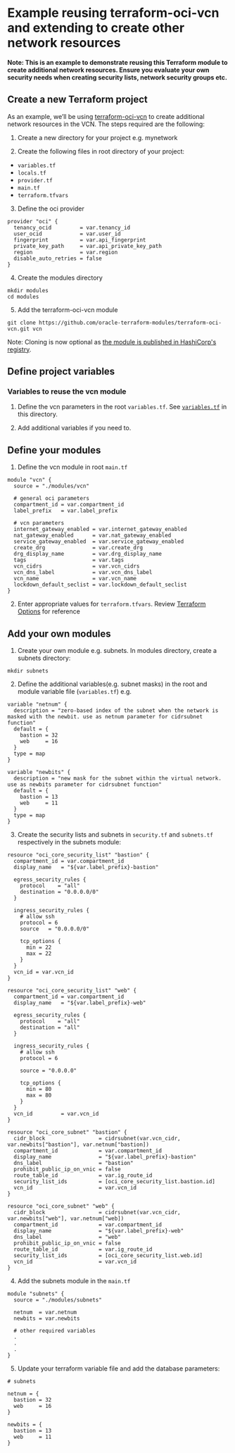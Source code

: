 # Example reusing terraform-oci-vcn and extending to create other network resources

[rootvariables]:https://github.com/oracle-terraform-modules/terraform-oci-vcn/blob/main/examples/variables.tf
[terraformoptions]:https://github.com/oracle-terraform-modules/terraform-oci-vcn/blob/main/docs/terraformoptions.adoc
[terraform-oci-vcn]:https://registry.terraform.io/modules/oracle-terraform-modules/vcn/oci/latest

__Note: This is an example to demonstrate reusing this Terraform module to create additional network resources. Ensure you evaluate your own security needs when creating security lists, network security groups etc.__

## Create a new Terraform project

As an example, we’ll be using [terraform-oci-vcn] to create
additional network resources in the VCN. The steps required are the following:

1. Create a new directory for your project e.g. mynetwork

2. Create the following files in root directory of your project:

- `variables.tf`
- `locals.tf`
- `provider.tf`
- `main.tf`
- `terraform.tfvars`

3. Define the oci provider

```HCL
provider "oci" {
  tenancy_ocid         = var.tenancy_id
  user_ocid            = var.user_id
  fingerprint          = var.api_fingerprint
  private_key_path     = var.api_private_key_path
  region               = var.region
  disable_auto_retries = false
}
```

4. Create the modules directory

```shell
mkdir modules
cd modules
```

5. Add the terraform-oci-vcn module

```shell
git clone https://github.com/oracle-terraform-modules/terraform-oci-vcn.git vcn
```

Note: Cloning is now optional as [the module is published in HashiCorp's registry][terraform-oci-vcn].

## Define project variables

### Variables to reuse the vcn module

1. Define the vcn parameters in the root `variables.tf`.
See [`variables.tf`][rootvariables] in this directory.

2. Add additional variables if you need to.

## Define your modules

1. Define the vcn module in root `main.tf`

```HCL
module "vcn" {
  source = "./modules/vcn"
  
  # general oci parameters
  compartment_id = var.compartment_id
  label_prefix   = var.label_prefix

  # vcn parameters
  internet_gateway_enabled = var.internet_gateway_enabled
  nat_gateway_enabled      = var.nat_gateway_enabled
  service_gateway_enabled  = var.service_gateway_enabled
  create_drg               = var.create_drg
  drg_display_name         = var.drg_display_name
  tags                     = var.tags
  vcn_cidrs                = var.vcn_cidrs
  vcn_dns_label            = var.vcn_dns_label
  vcn_name                 = var.vcn_name
  lockdown_default_seclist = var.lockdown_default_seclist
}
```

2. Enter appropriate values for `terraform.tfvars`. Review [Terraform Options][terraformoptions] for reference

## Add your own modules

1. Create your own module e.g. subnets. In modules directory, create a subnets directory:

```shell
mkdir subnets
```

2. Define the additional variables(e.g. subnet masks) in the root and module variable file (`variables.tf`) e.g. 

```HCL
variable "netnum" {
  description = "zero-based index of the subnet when the network is masked with the newbit. use as netnum parameter for cidrsubnet function"
  default = {
    bastion = 32
    web     = 16
  }
  type = map
}

variable "newbits" {
  description = "new mask for the subnet within the virtual network. use as newbits parameter for cidrsubnet function"
  default = {
    bastion = 13
    web     = 11
  }
  type = map
}
```

3. Create the security lists and subnets in `security.tf` and `subnets.tf` respectively in the subnets module:

```HCL
resource "oci_core_security_list" "bastion" {
  compartment_id = var.compartment_id
  display_name   = "${var.label_prefix}-bastion"

  egress_security_rules {
    protocol    = "all"
    destination = "0.0.0.0/0"
  }

  ingress_security_rules {
    # allow ssh
    protocol = 6
    source   = "0.0.0.0/0"

    tcp_options {
      min = 22
      max = 22
    }
  }
  vcn_id = var.vcn_id
}

resource "oci_core_security_list" "web" {
  compartment_id = var.compartment_id
  display_name   = "${var.label_prefix}-web"

  egress_security_rules {
    protocol    = "all"
    destination = "all"
  }

  ingress_security_rules {
    # allow ssh
    protocol = 6
    
    source = "0.0.0.0"

    tcp_options {
      min = 80
      max = 80
    }
  }
  vcn_id         = var.vcn_id
}

resource "oci_core_subnet" "bastion" {
  cidr_block                 = cidrsubnet(var.vcn_cidr, var.newbits["bastion"], var.netnum["bastion])
  compartment_id             = var.compartment_id
  display_name               = "${var.label_prefix}-bastion"
  dns_label                  = "bastion"
  prohibit_public_ip_on_vnic = false
  route_table_id             = var.ig_route_id
  security_list_ids          = [oci_core_security_list.bastion.id]
  vcn_id                     = var.vcn_id
}

resource "oci_core_subnet" "web" {
  cidr_block                 = cidrsubnet(var.vcn_cidr, var.newbits["web"], var.netnum["web])
  compartment_id             = var.compartment_id
  display_name               = "${var.label_prefix}-web"
  dns_label                  = "web"
  prohibit_public_ip_on_vnic = false
  route_table_id             = var.ig_route_id
  security_list_ids          = [oci_core_security_list.web.id]
  vcn_id                     = var.vcn_id
}
```

4. Add the subnets module in the `main.tf`

```HCL
module "subnets" {
  source = "./modules/subnets"
  
  netnum  = var.netnum
  newbits = var.newbits
  
  # other required variables
  .
  .
  .
}
```

5. Update your terraform variable file and add the database parameters:

```HCL
# subnets

netnum = {
  bastion = 32
  web     = 16
}

newbits = {
  bastion = 13
  web     = 11
}
```
